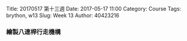 Title: 20170517 第十三週
Date: 2017-05-17 11:00
Category: Course
Tags: brython, w13
Slug: Week 13
Author: 40423216

<h3>繪製八連桿行走機構</h3>
<!-- PELICAN_END_SUMMARY -->




